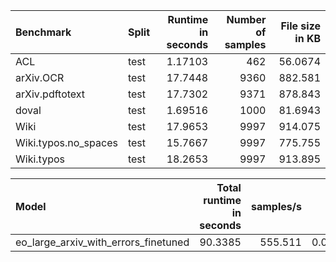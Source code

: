 | Benchmark            | Split   |   Runtime in seconds |   Number of samples |   File size in KB |
|:---------------------|:--------|---------------------:|--------------------:|------------------:|
| ACL                  | test    |              1.17103 |                 462 |           56.0674 |
| arXiv.OCR            | test    |             17.7448  |                9360 |          882.581  |
| arXiv.pdftotext      | test    |             17.7302  |                9371 |          878.843  |
| doval                | test    |              1.69516 |                1000 |           81.6943 |
| Wiki                 | test    |             17.9653  |                9997 |          914.075  |
| Wiki.typos.no_spaces | test    |             15.7667  |                9997 |          775.755  |
| Wiki.typos           | test    |             18.2653  |                9997 |          913.895  |

| Model                                |   Total runtime in seconds |   samples/s |      s/KB |
|:-------------------------------------|---------------------------:|------------:|----------:|
| eo_large_arxiv_with_errors_finetuned |                    90.3385 |     555.511 | 0.0200622 |